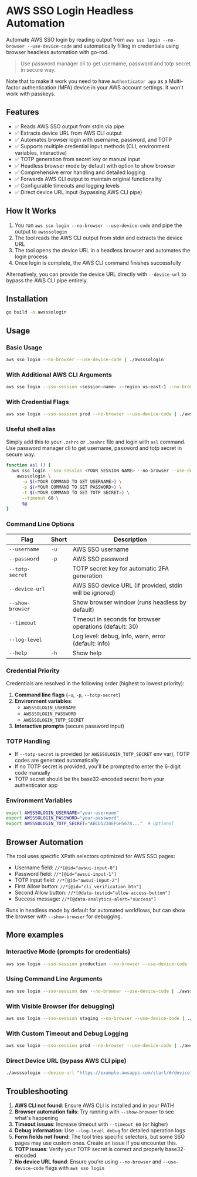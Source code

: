 # AWS SSO Login Headless Automation

Automate AWS SSO login by reading output from `aws sso login --no-browser --use-device-code` and automatically filling in credentials using browser headless automation with go-rod.

> Use password manager cli to get username, password and totp secret in secure way.

Note that to make it work you need to have `Authenticator app` as a Multi-factor authentication (MFA) device in your AWS account settings. It won't work with passkeys.

## Features

- ✅ Reads AWS SSO output from stdin via pipe
- ✅ Extracts device URL from AWS CLI output
- ✅ Automates browser login with username, password, and TOTP
- ✅ Supports multiple credential input methods (CLI, environment variables, interactive)
- ✅ TOTP generation from secret key or manual input
- ✅ Headless browser mode by default with option to show browser
- ✅ Comprehensive error handling and detailed logging
- ✅ Forwards AWS CLI output to maintain original functionality
- ✅ Configurable timeouts and logging levels
- ✅ Direct device URL input (bypassing AWS CLI pipe)

## How It Works

1. You run `aws sso login --no-browser --use-device-code` and pipe the output to `awsssologin`
2. The tool reads the AWS CLI output from stdin and extracts the device URL
4. The tool opens the device URL in a headless browser and automates the login process
5. Once login is complete, the AWS CLI command finishes successfully

Alternatively, you can provide the device URL directly with `--device-url` to bypass the AWS CLI pipe entirely.

## Installation

```bash
go build -o awsssologin
```

## Usage

### Basic Usage
```bash
aws sso login --no-browser --use-device-code | ./awsssologin
```

### With Additional AWS CLI Arguments
```bash
aws sso login --sso-session <session-name> --region us-east-1 --no-browser --use-device-code | ./awsssologin
```

### With Credential Flags
```bash
aws sso login --sso-session prod --no-browser --use-device-code | ./awsssologin -u myusername -p mypassword --totp-secret ABCD1234...
```

### Useful shell alias

Simply add this to your `.zshrc` or `.bashrc` file and login with `asl` command. Use password manager cli to get username, password and totp secret in secure way.

```bash
function asl () {
  aws sso login --sso-session <YOUR SESSION NAME> --no-browser --use-device-code | \
    awsssologin \
      -u $(<YOUR COMMAND TO GET USERNAME>) \
      -p $(<YOUR COMMAND TO GET PASSWORD>) \
      -t $(<YOUR COMMAND TO GET TOTP SECRET>) \
      --timeout 60 \
      $@
}
```

### Command Line Options

| Flag             | Short | Description                                             |
|------------------|-------|---------------------------------------------------------|
| `--username`     | `-u`  | AWS SSO username                                        |
| `--password`     | `-p`  | AWS SSO password                                        |
| `--totp-secret`  |       | TOTP secret key for automatic 2FA generation            |
| `--device-url`   |       | AWS SSO device URL (if provided, stdin will be ignored) |
| `--show-browser` |       | Show browser window (runs headless by default)          |
| `--timeout`      |       | Timeout in seconds for browser operations (default: 30) |
| `--log-level`    |       | Log level: debug, info, warn, error (default: info)     |
| `--help`         | `-h`  | Show help                                               |

### Credential Priority

Credentials are resolved in the following order (highest to lowest priority):

1. **Command line flags** (`-u`, `-p`, `--totp-secret`)
2. **Environment variables**:
   - `AWSSSOLOGIN_USERNAME`
   - `AWSSSOLOGIN_PASSWORD`
   - `AWSSSOLOGIN_TOTP_SECRET`
3. **Interactive prompts** (secure password input)

### TOTP Handling

- If `--totp-secret` is provided (or `AWSSSOLOGIN_TOTP_SECRET` env var), TOTP codes are generated automatically
- If no TOTP secret is provided, you'll be prompted to enter the 6-digit code manually
- TOTP secret should be the base32-encoded secret from your authenticator app

### Environment Variables

```bash
export AWSSSOLOGIN_USERNAME="your-username"
export AWSSSOLOGIN_PASSWORD="your-password"
export AWSSSOLOGIN_TOTP_SECRET="ABCD1234EFGH5678..."  # Optional
```

## Browser Automation

The tool uses specific XPath selectors optimized for AWS SSO pages:
- Username field: `//*[@id="awsui-input-0"]`
- Password field: `//*[@id="awsui-input-1"]`
- TOTP input field: `//*[@id="awsui-input-2"]`
- First Allow button: `//*[@id="cli_verification_btn"]`
- Second Allow button: `//*[@data-testid="allow-access-button"]`
- Success message: `//*[@data-analytics-alert="success"]`

Runs in headless mode by default for automated workflows, but can show the browser with `--show-browser` for debugging.

## More examples

### Interactive Mode (prompts for credentials)
```bash
aws sso login --sso-session production --no-browser --use-device-code | ./awsssologin
```

### Using Command Line Arguments
```bash
aws sso login --sso-session dev --no-browser --use-device-code | ./awsssologin -u myusername -p mypassword --totp-secret ABCD1234...
```

### With Visible Browser (for debugging)
```bash
aws sso login --sso-session staging --no-browser --use-device-code | ./awsssologin --show-browser
```

### With Custom Timeout and Debug Logging
```bash
aws sso login --sso-session prod --no-browser --use-device-code | ./awsssologin --timeout 60 --log-level debug
```

### Direct Device URL (bypass AWS CLI pipe)
```bash
./awsssologin --device-url "https://example.awsapps.com/start/#/device?user_code=ABCD-1234" -u myusername -p mypassword
```

## Troubleshooting

1. **AWS CLI not found**: Ensure AWS CLI is installed and in your PATH
2. **Browser automation fails**: Try running with `--show-browser` to see what's happening
3. **Timeout issues**: Increase timeout with `--timeout 60` (or higher)
4. **Debug information**: Use `--log-level debug` for detailed operation logs
5. **Form fields not found**: The tool tries specific selectors, but some SSO pages may use custom ones. Create an issue if you encounter this.
6. **TOTP issues**: Verify your TOTP secret is correct and properly base32-encoded
7. **No device URL found**: Ensure you're using `--no-browser` and `--use-device-code` flags with `aws sso login`
